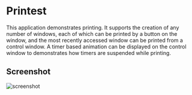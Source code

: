 # Printest

This application demonstrates printing. It supports the creation of any number
of windows, each of which can be printed by a button on the window, and the most
recently accessed window can be printed from a control window. A timer based
animation can be displayed on the control window to demonstrates how timers are
suspended while printing.

## Screenshot
![screenshot](https://raw.github.com/GoogleChrome/chrome-app-samples/master/printing/assets/screenshot-1280x800.png)
